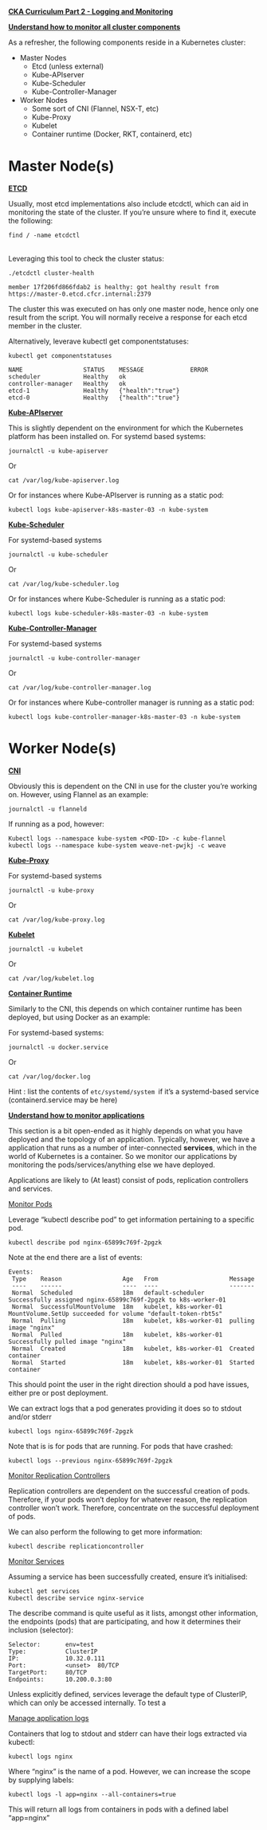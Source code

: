 
**<span style="text-decoration:underline;">CKA Curriculum Part 2 - Logging and Monitoring</span>**

**<span style="text-decoration:underline;">Understand how to monitor all cluster components</span>**

As a refresher, the following components reside in a Kubernetes cluster:

*   Master Nodes
    *   Etcd (unless external)
    *   Kube-APIserver
    *   Kube-Scheduler
    *   Kube-Controller-Manager
*   Worker Nodes
    *   Some sort of CNI (Flannel, NSX-T, etc)
    *   Kube-Proxy
    *   Kubelet
    *   Container runtime (Docker, RKT, containerd, etc)


# Master Node(s)

**<span style="text-decoration:underline;">ETCD</span>**

Usually, most etcd implementations also include etcdctl, which can aid in monitoring the state of the cluster. If you’re unsure where to find it, execute the following:

`find / -name etcdctl` 

 \
Leveraging this tool to check the cluster status:


```
./etcdctl cluster-health

member 17f206fd866fdab2 is healthy: got healthy result from https://master-0.etcd.cfcr.internal:2379
```


The cluster this was executed on has only one master node, hence only one result from the script. You will normally receive a response for each etcd member in the cluster.

Alternatively, leverave kubectl get componentstatuses:


```
kubectl get componentstatuses

NAME                 STATUS    MESSAGE             ERROR
scheduler            Healthy   ok                   
controller-manager   Healthy   ok                   
etcd-1               Healthy   {"health":"true"}    
etcd-0               Healthy   {"health":"true"} 
```


**<span style="text-decoration:underline;">Kube-APIserver</span>**

This is slightly dependent on the environment for which the Kubernetes platform has been installed on. For systemd based systems:


```
journalctl -u kube-apiserver
```


Or


```
cat /var/log/kube-apiserver.log
```

Or for instances where Kube-APIserver is running as a static pod:

```
kubectl logs kube-apiserver-k8s-master-03 -n kube-system
```


**<span style="text-decoration:underline;">Kube-Scheduler</span>**

For systemd-based systems


```
journalctl -u kube-scheduler
```


Or


```
cat /var/log/kube-scheduler.log
```

Or for instances where Kube-Scheduler is running as a static pod:

```
kubectl logs kube-scheduler-k8s-master-03 -n kube-system
```


**<span style="text-decoration:underline;">Kube-Controller-Manager</span>**

For systemd-based systems


```
journalctl -u kube-controller-manager
```


Or


```
cat /var/log/kube-controller-manager.log
```


Or for instances where Kube-controller manager is running as a static pod:

```
kubectl logs kube-controller-manager-k8s-master-03 -n kube-system
```


# Worker Node(s)

**<span style="text-decoration:underline;">CNI</span>**

Obviously this is dependent on the CNI in use for the cluster you’re working on. However, using Flannel as an example:


```
journalctl -u flanneld
```


If running as a pod, however:


```
Kubectl logs --namespace kube-system <POD-ID> -c kube-flannel
kubectl logs --namespace kube-system weave-net-pwjkj -c weave
```


**<span style="text-decoration:underline;">Kube-Proxy</span>**

For systemd-based systems


```
journalctl -u kube-proxy
```


Or


```
cat /var/log/kube-proxy.log
```


**<span style="text-decoration:underline;">Kubelet</span>**


```
journalctl -u kubelet
```


Or


```
cat /var/log/kubelet.log
```


**<span style="text-decoration:underline;">Container Runtime</span>**

Similarly to the CNI, this depends on which container runtime has been deployed, but using Docker as an example:

For systemd-based systems:


```
journalctl -u docker.service
```


Or


```
cat /var/log/docker.log
```


Hint : list the contents of `etc/systemd/system `if it’s a systemd-based service (containerd.service may be here)

**<span style="text-decoration:underline;">Understand how to monitor applications</span>**

This section is a bit open-ended as it highly depends on what you have deployed and the topology of an application. Typically, however, we have a application that runs as a number of inter-connected **services**, which in the world of Kubernetes is a container. So we monitor our applications by monitoring the pods/services/anything else we have deployed.

Applications are likely to (At least) consist of pods, replication controllers and services.

<span style="text-decoration:underline;">Monitor Pods</span>

Leverage “kubectl describe pod” to get information pertaining to a specific pod.


```
kubectl describe pod nginx-65899c769f-2pgzk
```


Note at the end there are a list of events:


```
Events:
 Type    Reason                 Age   From                    Message
 ----    ------                 ----  ----                    -------
 Normal  Scheduled              18m   default-scheduler       Successfully assigned nginx-65899c769f-2pgzk to k8s-worker-01
 Normal  SuccessfulMountVolume  18m   kubelet, k8s-worker-01  MountVolume.SetUp succeeded for volume "default-token-rbt5s"
 Normal  Pulling                18m   kubelet, k8s-worker-01  pulling image "nginx"
 Normal  Pulled                 18m   kubelet, k8s-worker-01  Successfully pulled image "nginx"
 Normal  Created                18m   kubelet, k8s-worker-01  Created container
 Normal  Started                18m   kubelet, k8s-worker-01  Started container
```


This should point the user in the right direction should a pod have issues, either pre or post deployment.

We can extract logs that a pod generates providing it does so to stdout and/or stderr


```
kubectl logs nginx-65899c769f-2pgzk 
```


Note that is is for pods that are running. For pods that have crashed:


```
kubectl logs --previous nginx-65899c769f-2pgzk
```


<span style="text-decoration:underline;">Monitor Replication Controllers</span>

Replication controllers are dependent on the successful creation of pods. Therefore, if your pods won’t deploy for whatever reason, the replication controller won’t work. Therefore, concentrate on the successful deployment of pods.

We can also perform the following to get more information:


```
kubectl describe replicationcontroller
```


<span style="text-decoration:underline;">Monitor Services</span>

Assuming a service has been successfully created, ensure it’s initialised:


```
kubectl get services
Kubectl describe service nginx-service
```


The describe command is quite useful as it lists, amongst other information, the endpoints (pods) that are participating, and how it determines their inclusion (selector):


```
Selector:      	env=test
Type:          	ClusterIP
IP:            	10.32.0.111
Port:          	<unset>  80/TCP
TargetPort:    	80/TCP
Endpoints:     	10.200.0.3:80
```


Unless explicitly defined, services leverage the default type of ClusterIP, which can only be accessed internally. To test a 

<span style="text-decoration:underline;">Manage application logs</span>

Containers that log to stdout and stderr can have their logs extracted via kubectl:


```
kubectl logs nginx
```


Where “nginx” is the name of a pod. However, we can increase the scope by supplying labels:


```
kubectl logs -l app=nginx --all-containers=true
```


This will return all logs from containers in pods with a defined label “app=nginx”
